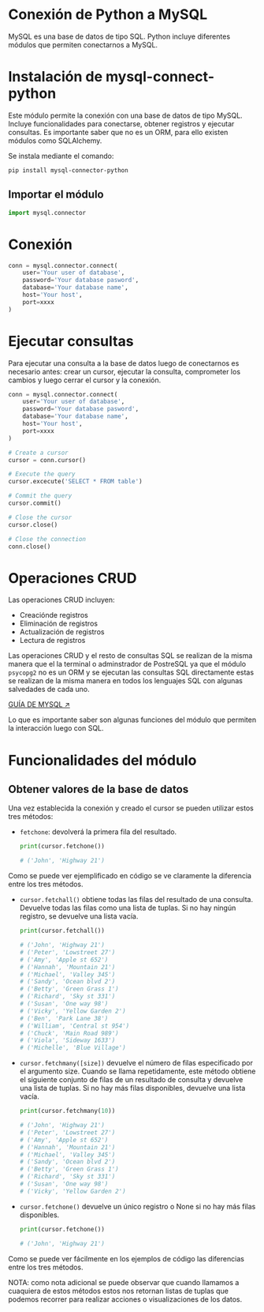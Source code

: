 # Conexión de Python a MySQL

MySQL es una base de datos de tipo SQL. Python incluye diferentes módulos que permiten conectarnos a MySQL.

# Instalación de mysql-connect-python

Este módulo permite la conexión con una base de datos de tipo MySQL. Incluye funcionalidades para conectarse, obtener registros y ejecutar consultas. Es importante saber que no es un ORM, para ello existen módulos como SQLAlchemy.

Se instala mediante el comando:
```shell 
pip install mysql-connector-python
```

## Importar el módulo

```python
import mysql.connector
```

# Conexión

```python
conn = mysql.connector.connect(
    user='Your user of database',
    password='Your database pasword',
    database='Your database name',
    host='Your host',
    port=xxxx
)
```

# Ejecutar consultas

Para ejecutar una consulta a la base de datos luego de conectarnos es necesario antes: crear un cursor, ejecutar la consulta, comprometer los cambios y luego cerrar el cursor y la conexión.

```python
conn = mysql.connector.connect(
    user='Your user of database',
    password='Your database pasword',
    database='Your database name',
    host='Your host',
    port=xxxx
)

# Create a cursor
cursor = conn.cursor()

# Execute the query
cursor.excecute('SELECT * FROM table')

# Commit the query
cursor.commit()

# Close the cursor
cursor.close()

# Close the connection
conn.close()
```


# Operaciones CRUD

Las operaciones CRUD incluyen:
* Creaciónde registros
* Eliminación de registros
* Actualización de registros
* Lectura de registros

Las operaciones CRUD y el resto de consultas SQL se realizan de la misma manera que el la terminal o adminstrador de PostreSQL ya que el módulo `psycopg2` no es un ORM y se ejecutan las consultas SQL directamente estas se realizan de la misma manera en todos los lenguajes SQL con algunas salvedades de cada uno. 

[GUÍA DE MYSQL ↗](https://github.com/AntuBoccalandro/Databases)

Lo que es importante saber son algunas funciones del módulo que permiten la interacción luego con SQL.

# Funcionalidades del módulo


## Obtener valores de la base de datos

Una vez establecida la conexión y creado el cursor se pueden utilizar estos tres métodos:

* `fetchone`: devolverá la primera fila del resultado.
  
    ```python
    print(cursor.fetchone())
    
    # ('John', 'Highway 21')
    ```

Como se puede ver ejemplificado en código se ve claramente la diferencia entre los tres métodos.

* `cursor.fetchall()` obtiene todas las filas del resultado de una consulta. Devuelve todas las filas como una lista de tuplas. Si no hay ningún registro, se devuelve una lista vacía.
  
    ```python
    print(cursor.fetchall())
    
    # ('John', 'Highway 21')
    # ('Peter', 'Lowstreet 27')
    # ('Amy', 'Apple st 652')
    # ('Hannah', 'Mountain 21')
    # ('Michael', 'Valley 345')
    # ('Sandy', 'Ocean blvd 2')
    # ('Betty', 'Green Grass 1')
    # ('Richard', 'Sky st 331')
    # ('Susan', 'One way 98')
    # ('Vicky', 'Yellow Garden 2')
    # ('Ben', 'Park Lane 38')
    # ('William', 'Central st 954')
    # ('Chuck', 'Main Road 989')
    # ('Viola', 'Sideway 1633')
    # ('Michelle', 'Blue Village') 
    ```

* `cursor.fetchmany([size])` devuelve el número de filas especificado por el argumento size. Cuando se llama repetidamente, este método obtiene el siguiente conjunto de filas de un resultado de consulta y devuelve una lista de tuplas. Si no hay más filas disponibles, devuelve una lista vacía.
  
    ```python
    print(cursor.fetchmany(10))
    
    # ('John', 'Highway 21')
    # ('Peter', 'Lowstreet 27')
    # ('Amy', 'Apple st 652')
    # ('Hannah', 'Mountain 21')
    # ('Michael', 'Valley 345')
    # ('Sandy', 'Ocean blvd 2')
    # ('Betty', 'Green Grass 1')
    # ('Richard', 'Sky st 331')
    # ('Susan', 'One way 98')
    # ('Vicky', 'Yellow Garden 2')
    ```


* `cursor.fetchone()` devuelve un único registro o None si no hay más filas disponibles.
    ```python
    print(cursor.fetchone())
    
    # ('John', 'Highway 21')
    ```

Como se puede ver fácilmente en los ejemplos de código las diferencias entre los tres métodos.

NOTA: como nota adicional se puede observar que cuando llamamos a cuaquiera de estos métodos estos nos retornan listas de tuplas que podemos recorrer para realizar acciones o visualizaciones de los datos.

